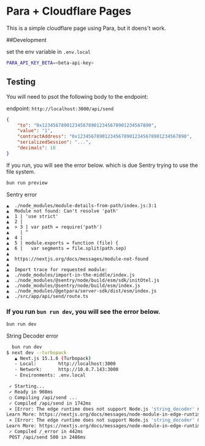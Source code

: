 # Para + Cloudflare Pages

This is a simple cloudflare page using Para, but it doens't work.

##Development

set the env variable in `.env.local`

```sh
PARA_API_KEY_BETA=<beta-api-key>
```


## Testing

You will need to psot the following body to the endpoint:

endpoint: `http://localhost:3000/api/send`

```json
{
    "to": "0x1234567890123456789012345678901234567890",
    "value": "1",
    "contractAddress": "0x1234567890123456789012345678901234567890",
    "serializedSession": "...",
    "decimals": 18
}
```

If you run, you will see the error below. which is due Sentry trying to use the file system.

```sh
bun run preview
```

Sentry error

```
▲  ./node_modules/module-details-from-path/index.js:3:1
▲  Module not found: Can't resolve 'path'
▲  1 | 'use strict'
▲  2 |
▲  > 3 | var path = require('path')
▲    | ^
▲  4 |
▲  5 | module.exports = function (file) {
▲  6 |   var segments = file.split(path.sep)
▲  
▲  https://nextjs.org/docs/messages/module-not-found
▲  
▲  Import trace for requested module:
▲  ./node_modules/import-in-the-middle/index.js
▲  ./node_modules/@sentry/node/build/esm/sdk/initOtel.js
▲  ./node_modules/@sentry/node/build/esm/index.js
▲  ./node_modules/@getpara/server-sdk/dist/esm/index.js
▲  ./src/app/api/send/route.ts
```

### If you run `bun run dev`, you will see the error below.

```sh
bun run dev
```

String Decoder error

```sh
  bun run dev                                                                                               ok | 2m 23s 
$ next dev --turbopack
   ▲ Next.js 15.1.6 (Turbopack)
   - Local:        http://localhost:3000
   - Network:      http://10.0.7.143:3000
   - Environments: .env.local

 ✓ Starting...
 ✓ Ready in 908ms
 ○ Compiling /api/send ...
 ✓ Compiled /api/send in 1742ms
 ⨯ [Error: The edge runtime does not support Node.js 'string_decoder' module.
Learn More: https://nextjs.org/docs/messages/node-module-in-edge-runtime]
 ⨯ [Error: The edge runtime does not support Node.js 'string_decoder' module.
Learn More: https://nextjs.org/docs/messages/node-module-in-edge-runtime]
 ✓ Compiled /_error in 442ms
 POST /api/send 500 in 2486ms
```

